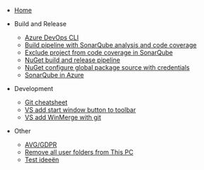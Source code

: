 <!-- docs/_sidebar.md -->

* [Home](/)

* Build and Release
  * [Azure DevOps CLI](./build-and-release/azure-devops-cli.md)
  * [Build pipeline with SonarQube analysis and code coverage](./build-and-release/build-pipeline-with-sonarqube-analysis-and-code-coverage.md)
  * [Exclude project from code coverage in SonarQube](./build-and-release/exclude-project-from-code-coverage-in-sonarqube.md)
  * [NuGet build and release pipeline](./build-and-release/nuget-build-and-release-pipeline.md)
  * [NuGet configure global package source with credentials](./build-and-release/nuget-configure-global-package-source-with-credentials.md)
  * [SonarQube in Azure](./build-and-release/sonarqube-in-azure.md)

* Development
  * [Git cheatsheet](./development/git-cheatsheet.md)
  * [VS add start window button to toolbar](./development/visual-studio-add-start-window-button-to-toolbar.md)
  * [VS add WinMerge with git](./development/visual-studio-add-winmerge-with-git.md)

* Other
  * [AVG/GDPR](./other/avg-gdpr.md)
  * [Remove all user folders from This PC](./other/remove-all-user-folders-from-this-pc-64-bit.md)
  * [Test ideeën](./other/test-ideeen.md)